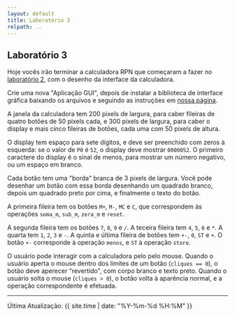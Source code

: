 ```yaml
---
layout: default
title: Laboratório 3
relpath: ..
---
```


## Laboratório 3

Hoje vocês irão terminar a calculadora RPN que começaram a fazer no
[laboratório 2](lab2.html), com o desenho da interface da calculadora.

Crie uma nova "Aplicação GUI", depois de instalar a biblioteca de 
interface gráfica baixando os arquivos e seguindo as instruções
em [nossa página](index.html).

A janela da calculadora tem 200 pixels de largura, para caber fileiras
de quatro botões de 50 pixels cada, e 300 pixels de largura, para
caber o display e mais cinco fileiras de botões, cada uma com 50 pixels
de altura.

O display tem espaço para sete dígitos, e deve ser preenchido com
zeros à esquerda: se o valor de `P0` é `52`, o display deve
mostrar `0000052`. O primeiro caractere do display é o sinal
de menos, para mostrar um número negativo, ou um espaço em branco.

Cada botão tem uma "borda" branca de 3 pixels de largura. Você pode
desenhar um botão com essa borda desenhando um quadrado branco, depois um quadrado
preto por cima, e finalmente o texto do botão.

A primeira fileira tem os botões `M+`, `M-`, `MC` e `C`, que
correspondem às operações `soma_m`, `sub_m`, `zera_m` e `reset`.

A segunda fileira tem os botões `7`, `8`, `9` e `/`. A teceira
fileira tem `4`, `5`, `6` e `*`. A quarta tem `1`, `2`, `3` e `-`.
A quinta e última fileira de botões tem `+-`, `0`, `ST` e `+`.
O botão `+-` corresponde à operação `menos`, e `ST` à operação
`store`.

O usuário pode interagir com a calculadora pelo pelo mouse.
Quando o usuário aperta o mouse dentro dos limites de um botão
(`cliques == 0`), o botão deve aperecer "revertido", com corpo
branco e texto preto. Quando o usuário solta o mouse (`cliques > 0`),
o botão volta à aparência normal, e a operação correspondente é efetuada.

* * * * *

Última Atualização: {{ site.time | date: "%Y-%m-%d %H:%M" }}

